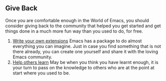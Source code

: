 ## Give Back

Once you are comfortable enough in the World of Emacs, you should consider giving back to the community that helped you get started and get things done in a much more fun way than you used to do, for free.

1. [Write your own extensions](01-write-your-own-extensions.md)
   Emacs has a package to do almost everything you can imagine. Just in case you find something that is not there already, you can create one yourself and share it with the loving Emacs community.
2. [Help others learn](02-help-others-learn.md)
   May be when you think you have learnt enough, it is your turn to pass on the knowledge to others who are at the point at start where you used to be.
